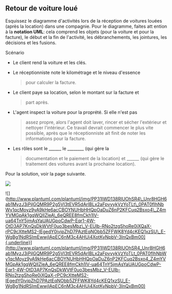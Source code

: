 ## Retour de voiture loué


Esquissez le diagramme d'activités lors de la réception de voitures
louées (après la location) dans une compagnie. Pour le diagramme, faites
att ention à la **notation UML**: cela comprend les objets (pour la
voiture et pour la facture), le début et la fin de l'activité, les
débranchements, les jointures, les décisions et les fusions.

Scénario

-   Le client rend la voiture et les clés.

-   Le réceptionniste note le kilométrage et le niveau d'essence
    > pour calculer la facture.

-   Le client paye sa location, selon le montant sur la facture et
    > part après.

-   L'agent inspect la voiture pour la proprété. Si elle n'est pas
    > assez propre, alors l'agent doit laver, rincer et sécher
    > l'extérieur et nettoyer l'intérieur. Ce travail devrait
    > commencer le plus vite possible, après que le réceptionniste
    > ait finit de noter les informations pour la facture.

-   Les rôles sont le \_\_\_\_\_\_ le \_\_\_\_\_\_\_\_ (qui gère la
    > documentation et le paiement de la location) et \_\_\_\_\_\_ (qui
    > gère le traitement des voitures avant la prochaine location).

Pour la solution, voir la page suivante.

![](http://www.plantuml.com/plantuml/img/PP31IWD138RlUOhSR4_Unr8HGH6ab1MyzJ3iPjlGQMR9P2g5VI3tEVR5dArIBLx2aFpvvykVzYoTLt_0PAT0fIhNbWy1qcMoyz9yA9kHe6acCBOYNUHbHHQpOaDuZ6nP2KFCuq2Bsxo4_Z4mYVMGpAk1gqWQlIZleA_6eQREE8fmCkh1lV-ua64TnY5jmAsYaUAUGpoCdwP-Eqr1-4W-OtD3AP7KnQsDkWVtF0uo3besMbz_V-EUlb-RNo2tzgShoRe0iXQaX-rPC9cXtteMS2-IEgedY0ivjpZhD7PAztEqNObb5ZFFWK8Yd4cKEQ1xzSU_E-WgBg1NdRSImEwwjIApEC6nM3c4AHUi4XotKyNpbV-3InQxBm00)

![](http://www.plantuml.com/plantuml/img/PP31IWD138RlUOhSR4\_Unr8HGH6ab1MyzJ3iPjlGQMR9P2g5VI3tEVR5dArIBLx2aFpvvykVzYoTLt\_0PAT0fIhNbWy1qcMoyz9yA9kHe6acCBOYNUHbHHQpOaDuZ6nP2KFCuq2Bsxo4\_Z4mYVMGpAk1gqWQlIZleA\_6eQREE8fmCkh1lV-ua64TnY5jmAsYaUAUGpoCdwP-Eqr1-4W-OtD3AP7KnQsDkWVtF0uo3besMbz\_V-EUlb-RNo2tzgShoRe0iXQaX-rPC9cXtteMS2-IEgedY0ivjpZhD7PAztEqNObb5ZFFWK8Yd4cKEQ1xzSU\_E-WgBg1NdRSImEwwjIApEC6nM3c4AHUi4XotKyNpbV-3InQxBm00]{.underline}](http://www.plantuml.com/plantuml/img/PP31IWD138RlUOhSR4_Unr8HGH6ab1MyzJ3iPjlGQMR9P2g5VI3tEVR5dArIBLx2aFpvvykVzYoTLt_0PAT0fIhNbWy1qcMoyz9yA9kHe6acCBOYNUHbHHQpOaDuZ6nP2KFCuq2Bsxo4_Z4mYVMGpAk1gqWQlIZleA_6eQREE8fmCkh1lV-ua64TnY5jmAsYaUAUGpoCdwP-Eqr1-4W-OtD3AP7KnQsDkWVtF0uo3besMbz_V-EUlb-RNo2tzgShoRe0iXQaX-rPC9cXtteMS2-IEgedY0ivjpZhD7PAztEqNObb5ZFFWK8Yd4cKEQ1xzSU_E-WgBg1NdRSImEwwjIApEC6nM3c4AHUi4XotKyNpbV-3InQxBm00)

